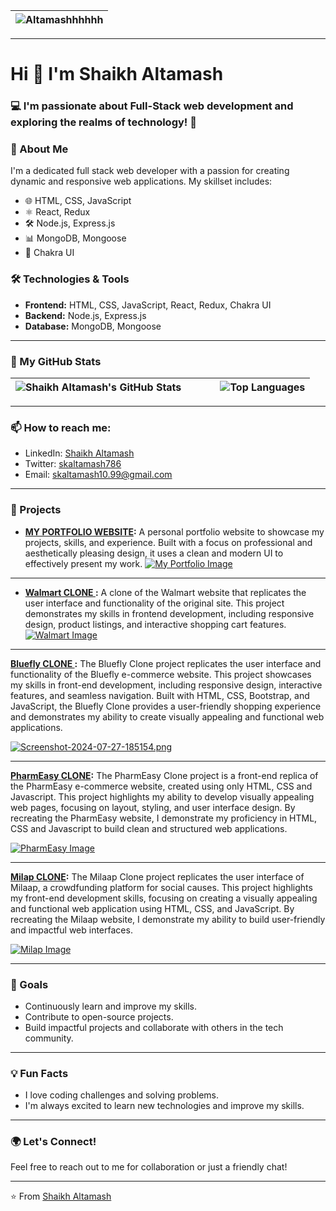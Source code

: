 
| ![Altamashhhhhh](https://github.com/Altamashhhhhh/Altamashhhhhh.github.io/blob/main/68747470733a2f2f6d69726f2e6d656469756d2e636f6d2f6d61782f3730302f302a4647443642557a7a5a7331564a4c75592e676966.gif?raw=true) |
|:------------------------------------------------------------------------------------------------------------------------------------------------------------------------------------------------------------------------------------------------------------:|

 
---

# Hi 👋 I'm Shaikh Altamash

### 💻 I'm passionate about Full-Stack web development and exploring the realms of technology! 🚀



### 🚀 About Me
I'm a dedicated full stack web developer with a passion for creating dynamic and responsive web applications. My skillset includes:

- 🌐 HTML, CSS, JavaScript
- ⚛️ React, Redux
- 🛠️ Node.js, Express.js
- 📊 MongoDB, Mongoose
- 💅 Chakra UI

### 🛠️ Technologies & Tools
- **Frontend:** HTML, CSS, JavaScript, React, Redux, Chakra UI
- **Backend:** Node.js, Express.js
- **Database:** MongoDB, Mongoose

  
---


### 🌟 My GitHub Stats

| ![Shaikh Altamash's GitHub Stats](https://github-readme-stats.vercel.app/api?username=Altamashhhhhh&theme=default&show_icons=true&hide_border=true&count_private=true) | &nbsp; &nbsp; &nbsp; &nbsp; | ![Top Languages](https://github-readme-stats.vercel.app/api/top-langs/?username=Altamashhhhhh&theme=default&show_icons=true&hide_border=true&layout=compact) |
|:---------------------------------------------------------------------------------------------------------------------------------------------------------------:|:---:|:------------------------------------------------------------------------------------------------------------------------------------------------------------:|


---

### 📫 How to reach me:
- LinkedIn: [Shaikh Altamash](https://www.linkedin.com/in/skaltamash/)
- Twitter: [skaltamash786](https://x.com/SkAltamash786)
- Email: [skaltamash10.99@gmail.com](mailto:skaltamash10.99@gmail.com)
--- 




### 🚀 Projects

- **[MY PORTFOLIO WEBSITE](https://my-portfolio-altamash.netlify.app/):** A personal portfolio website to showcase my projects, skills, and experience. Built with a focus on professional and aesthetically pleasing design, it uses a clean and modern UI to effectively present my work.
[![My Portfolio Image](https://github.com/Altamashhhhhh/Altamashhhhhh.github.io/blob/e2e907392b4c166bf46e1dddd280fba5d1e2d414/Screenshot%202024-07-27%20185154.png?raw=true)](https://github.com/Altamashhhhhh/Altamashhhhhh.github.io/blob/e2e907392b4c166bf46e1dddd280fba5d1e2d414/Screenshot%202024-07-27%20185154.png?raw=true)


---




- **[Walmart CLONE ](https://walmartclonedotcom.netlify.app/):** A clone of the Walmart website that replicates the user interface and functionality of the original site. This project demonstrates my skills in frontend development, including responsive design, product listings, and interactive shopping cart features.
 [![Walmart Image](https://github.com/Altamashhhhhh/Altamashhhhhh.github.io/blob/main/WALMART-HOME.png?raw=true)](https://github.com/Altamashhhhhh/Altamashhhhhh.github.io/blob/main/WALMART-HOME.png?raw=true)


---


**[Bluefly CLONE ](https://cheery-frangollo-9feff4.netlify.app/):** The Bluefly Clone project replicates the user interface and functionality of the Bluefly e-commerce website. This project showcases my skills in front-end development, including responsive design, interactive features, and seamless navigation. Built with HTML, CSS, Bootstrap, and JavaScript, the Bluefly Clone provides a user-friendly shopping experience and demonstrates my ability to create visually appealing and functional web applications.

 [![Screenshot-2024-07-27-185154.png](https://github.com/Altamashhhhhh/Altamashhhhhh.github.io/blob/main/bluefly-home.png?raw=true)](https://github.com/Altamashhhhhh/Altamashhhhhh.github.io/blob/main/bluefly-home.png?raw=true)


---


**[PharmEasy CLONE](https://pharmeasyclonedotcom.netlify.app/):** The PharmEasy Clone project is a front-end replica of the PharmEasy e-commerce website, created using only HTML, CSS and Javascript. This project highlights my ability to develop visually appealing web pages, focusing on layout, styling, and user interface design. By recreating the PharmEasy website, I demonstrate my proficiency in HTML, CSS and Javascript to build clean and structured web applications. 
 
 [![PharmEasy Image](https://github.com/Altamashhhhhh/Altamashhhhhh.github.io/blob/main/pharmeasy-home.png?raw=true)](https://github.com/Altamashhhhhh/Altamashhhhhh.github.io/blob/main/pharmeasy-home.png?raw=true)


---


**[Milap CLONE](https://milaporg.netlify.app/):** The Milaap Clone project replicates the user interface of Milaap, a crowdfunding platform for social causes. This project highlights my front-end development skills, focusing on creating a visually appealing and functional web application using HTML, CSS, and JavaScript. By recreating the Milaap website, I demonstrate my ability to build user-friendly and impactful web interfaces. 
 
 [![Milap Image](https://github.com/Altamashhhhhh/Altamashhhhhh.github.io/blob/main/Milap-home.png?raw=true)](https://github.com/Altamashhhhhh/Altamashhhhhh.github.io/blob/main/Milap-home.png?raw=true)




---


### 🎯 Goals
- Continuously learn and improve my skills.
- Contribute to open-source projects.
- Build impactful projects and collaborate with others in the tech community.

---

### 💡 Fun Facts
- I love coding challenges and solving problems.
- I'm always excited to learn new technologies and improve my skills.

---

### 🌍 Let's Connect!
Feel free to reach out to me for collaboration or just a friendly chat!

---

⭐️ From [Shaikh Altamash]([https://github.com/your-github-username](https://github.com/Altamashhhhhh))

<!--
**Altamashhhhhh/Altamashhhhhh** is a ✨ _special_ ✨ repository because its `README.md` (this file) appears on your GitHub profile.

Here are some ideas to get you started:

- 🔭 I’m currently working on ...
- 🌱 I’m currently learning ...
- 👯 I’m looking to collaborate on ...
- 🤔 I’m looking for help with ...
- 💬 Ask me about ...
- 📫 How to reach me: ...
- 😄 Pronouns: ...
- ⚡ Fun fact: ...
-->
